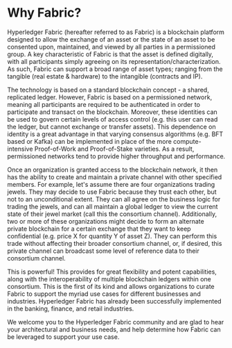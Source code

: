 # Why Fabric?

Hyperledger Fabric (hereafter referred to as Fabric) is a blockchain platform
designed to allow the exchange of an asset or the state of an asset to be consented
upon, maintained, and viewed by all parties in a permissioned group.  A key characteristic
of Fabric is that the asset is defined digitally, with all participants simply agreeing
on its representation/characterization.  As such, Fabric can support a broad range of
asset types; ranging from the tangible (real estate & hardware) to the intangible
(contracts and IP).

The technology is based on a standard blockchain concept -  a shared, replicated ledger.
However, Fabric is based on a permissioned network, meaning all participants are
required to be authenticated in order to participate and transact on
the blockchain.  Moreover, these identities can be used to govern certain levels of
access control (e.g. this user can read the ledger, but cannot exchange or transfer assets).  This
dependence on identity is a great advantage in that varying consensus algorithms (e.g.
BFT based or Kafka) can be implemented in place of the more compute-intensive Proof-of-Work and
Proof-of-Stake varieties.  As a result, permissioned networks tend to provide higher
throughput and performance.

Once an organization is granted access to the blockchain network, it then has the ability
to create and maintain a private channel with other specified members. For example,
let's assume there are four organizations trading jewels.  They may decide to use
Fabric because they trust each other, but not to an unconditional extent. They can
all agree on the business logic for trading the jewels, and can all maintain a global
ledger to view the current state of their jewel market (call this the consortium channel).
Additionally, two or more of these organizations might decide to form an alternate
private blockchain for a certain exchange that they want to keep confidential
(e.g. price X for quantity Y of asset Z).  They can perform this trade without affecting
their broader consortium channel, or, if desired, this private channel can broadcast some
level of reference data to their consortium channel.

This is powerful! This provides for great flexibility and potent capabilities, along with
the interoperability of multiple blockchain ledgers within one consortium. This is the
first of its kind and allows organizations to curate Fabric to support the myriad use
cases for different businesses and industries.  Hyperledger Fabric has already been
successfully implemented in the banking, finance, and retail industries.

We welcome you to the Hyperledger Fabric community and are glad to hear your architectural
and business needs, and help determine how Fabric can be leveraged to support your use case.
